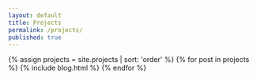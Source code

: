 ```yaml
---
layout: default
title: Projects
permalink: /projects/
published: true
---
```


{% assign projects = site.projects | sort: 'order' %}
{% for post in projects %}
  {% include blog.html %}
{% endfor %}
